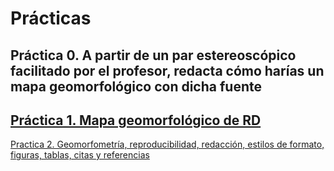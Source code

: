 # Prácticas

## Práctica 0. A partir de un par estereoscópico facilitado por el profesor, redacta cómo harías un mapa geomorfológico con dicha fuente

## [Práctica 1. Mapa geomorfológico de RD](practica-01.md)

[Practica 2. Geomorfometría, reproducibilidad, redacción, estilos de formato, figuras, tablas, citas y referencias](practica-02.md)

<!-- ## [Practica 3. Tiempo en geomorfología](practica-03.md) -->

<!-- ## [Practica 4. Descarga y preprocesa fuentes de elevación](practica-04.md) -->

<!-- ## [Practica 5. Realiza un flujo de trabajo completo de morfometría fluvial / hidrología computacional](practica-05.md) -->
